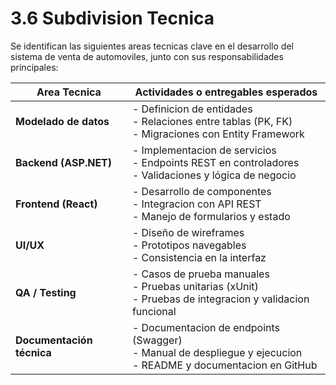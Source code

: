 # 3.6 Subdivision Tecnica

Se identifican las siguientes areas tecnicas clave en el desarrollo del sistema de venta de automoviles, junto con sus responsabilidades principales:

| Area Tecnica         | Actividades o entregables esperados |
|----------------------|--------------------------------------|
| **Modelado de datos** | - Definicion de entidades<br>- Relaciones entre tablas (PK, FK)<br>- Migraciones con Entity Framework |
| **Backend (ASP.NET)** | - Implementacion de servicios<br>- Endpoints REST en controladores<br>- Validaciones y lógica de negocio |
| **Frontend (React)**  | - Desarrollo de componentes<br>- Integracion con API REST<br>- Manejo de formularios y estado |
| **UI/UX**             | - Diseño de wireframes<br>- Prototipos navegables<br>- Consistencia en la interfaz |
| **QA / Testing**      | - Casos de prueba manuales<br>- Pruebas unitarias (xUnit)<br>- Pruebas de integracion y validacion funcional |
| **Documentación técnica** | - Documentacion de endpoints (Swagger)<br>- Manual de despliegue y ejecucion<br>- README y documentacion en GitHub |

